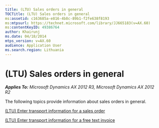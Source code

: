 ```yaml
---
title: (LTU) Sales orders in general
TOCTitle: (LTU) Sales orders in general
ms:assetid: c163685a-e816-4b8c-89b1-f2fe638f8193
ms:mtpsurl: https://technet.microsoft.com/library/JJ665183(v=AX.60)
ms:contentKeyID: 49386764
author: Khairunj
ms.date: 04/18/2014
mtps_version: v=AX.60
audience: Application User
ms.search.region: Lithuania
---
```


# (LTU) Sales orders in general 


_**Applies To:** Microsoft Dynamics AX 2012 R3, Microsoft Dynamics AX 2012 R2_

The following topics provide information about sales orders in general.

[(LTU) Enter transport information for a sales order](ltu-enter-transport-information-for-a-sales-order.md)

[(LTU) Enter transport information for a free text invoice](ltu-enter-transport-information-for-a-free-text-invoice.md)

  


